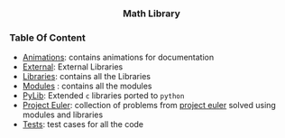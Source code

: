 <h3 align="center">Math Library</h3>


### Table Of Content

- [Animations](animations): contains animations for documentation
- [External](external): External Libraries
- [Libraries](lib): contains all the Libraries
- [Modules](modules) : contains all the modules
- [PyLib](pylib): Extended `c` libraries ported to `python`
- [Project Euler](projecteuler): collection of problems from [project euler](https://projecteuler.net/about) solved using modules and libraries
- [Tests](tests): test cases for all the code 
